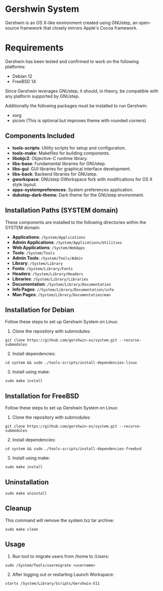 # Gershwin System

Gershwin is an OS X-like environment created using GNUstep, an open-source framework that closely mirrors Apple's Cocoa framework. 

# Requirements

Gershwin has been tested and confirmed to work on the following platforms:

* Debian 12
* FreeBSD 14

Since Gershwin leverages GNUstep, it should, in theory, be compatible with any platform supported by GNUstep.

Additionally the following packages must be installed to run Gershwin:

* xorg
* picom (This is optional but improves theme with rounded corners)

## Components Included

- **tools-scripts**: Utility scripts for setup and configuration.
- **tools-make**: Makefiles for building components.
- **libobjc2**: Objective-C runtime library.
- **libs-base**: Fundamental libraries for GNUstep.
- **libs-gui**: GUI libraries for graphical interface development.
- **libs-back**: Backend libraries for GNUstep.
- **gworkspace**: GNUstep GWorkspace fork with modifications for OS X style layout.
- **apps-systempreferences**: System preferences application.
- **dubstep-dark-theme**: Dark theme for the GNUstep environment.

## Installation Paths (SYSTEM domain)

These components are installed to the following directories within the SYSTEM domain:

- **Applications**: `/System/Applications`
- **Admin Applications**: `/System/Applications/Utilities`
- **Web Applications**: `/System/WebApps`
- **Tools**: `/System/Tools`
- **Admin Tools**: `/System/Tools/Admin`
- **Library**: `/System/Library`
- **Fonts**: `/System/Library/Fonts`
- **Headers**: `/System/Library/Headers`
- **Libraries**: `/System/Library/Libraries`
- **Documentation**: `/System/Library/Documentation`
- **Info Pages**: `//System/Library/Documentation/info`
- **Man Pages**: `/System/Library/Documentation/man`

## Installation for Debian

Follow these steps to set up Gershwin System on Linux:

1. Clone the repository with submodules:

```
git clone https://github.com/gershwin-os/system.git --recurse-submodules
```

2. Install dependencies:
```
cd system && sudo ./tools-scripts/install-dependencies-linux
```

3. Install using make:
```
sudo make install
```

## Installation for FreeBSD

Follow these steps to set up Gershwin System on Linux:

1. Clone the repository with submodules:

```
git clone https://github.com/gershwin-os/system.git --recurse-submodules
```

2. Install dependencies:
```
cd system && sudo ./tools-scripts/install-dependencies-freebsd
```

3. Install using make:
```
sudo make install
```

## Uninstallation

```
sudo make uninstall
```

## Cleanup

This command will remove the system.txz tar archive:

```
sudo make clean
```

## Usage

1. Run tool to migrate users from /home to /Users:
```
sudo /System/Tools/usermigrate <username>
```

2. After logging out or restarting Launch Workspace:
```
startx /System/Library/Scripts/Gershwin-X11
```